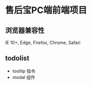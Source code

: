 # 售后宝PC端前端项目

## 浏览器兼容性
  IE 10+, Edge, Firefox, Chrome, Safari

## todolist
 * tooltip 指令
 * modal 组件
 